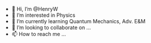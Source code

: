 - 👋 Hi, I’m @HenryW
- 👀 I’m interested in Physics
- 🌱 I’m currently learning Quantum Mechanics, Adv. E&M
- 💞️ I’m looking to collaborate on ...
- 📫 How to reach me ...

<!---
HenryW/HenryW is a ✨ special ✨ repository because its `README.md` (this file) appears on your GitHub profile.
You can click the Preview link to take a look at your changes.
--->
